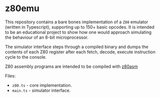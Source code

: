 # z80emu

This repository contains a bare bones implementation of a `Z80` emulator (written in Typescript), supporting up to 150+ basic opcodes. It is intended to be an educational project to show how one would approach simulating the behaviour of an 8-bit microprocessor.

The simulator interface steps through a compiled binary and dumps the contents of each Z80 register after each fetch, decode, execute instruction cycle to the console.

Z80 assembly programs are intended to be compiled with [z80asm](https://www.nongnu.org/z80asm/)

Files:
<br/>
* `z80.ts` - core implementation. <br/>
* `main.ts` - simulator interface.
